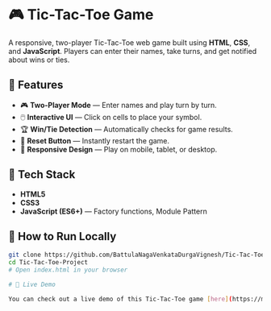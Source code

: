 # 🎮 Tic-Tac-Toe Game

A responsive, two-player Tic-Tac-Toe web game built using **HTML**, **CSS**, and **JavaScript**. Players can enter their names, take turns, and get notified about wins or ties.

## 🚀 Features

- 🎮 **Two-Player Mode** — Enter names and play turn by turn.
- 🖱️ **Interactive UI** — Click on cells to place your symbol.
- 🏆 **Win/Tie Detection** — Automatically checks for game results.
- 🔄 **Reset Button** — Instantly restart the game.
- 📱 **Responsive Design** — Play on mobile, tablet, or desktop.

## 🧪 Tech Stack

- **HTML5**
- **CSS3**
- **JavaScript (ES6+)** — Factory functions, Module Pattern


## 📂 How to Run Locally

```bash
git clone https://github.com/BattulaNagaVenkataDurgaVignesh/Tic-Tac-Toe-Project.git
cd Tic-Tac-Toe-Project
# Open index.html in your browser

# 🔗 Live Demo

You can check out a live demo of this Tic-Tac-Toe game [here](https://marcft.github.io/tic-tac-toe/).
